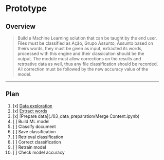 Prototype
===

Overview
---

> Build a Machine Learning solution that can be taught by the end user. Files must be classified as Ação, Grupo Assunto, Assunto based on theirs words, they must be given as input, extracted its words, processed with this engine and their classication should be the output. The module must allow corrections on the results and retroative data as well, thus any file classification should be recorded. All correction must be followed by the new accuracy value of the model.

----

Plan
---

1. [x] [Data exploration](./01_source/Data_Exploration.ipynb)
1. [x] [Extract words](./02_pdf_extration/PDF_Extraction.ipynb)
1. [x] [Prepare data](./03_data_preparation/Merge Content.ipynb)
1. [ ] Build ML model
1. [ ] Classify document
1. [ ] Save classification
1. [ ] Retrieval classification
1. [ ] Correct classification
1. [ ] Retrain model
1. [ ] Check model accuracy
